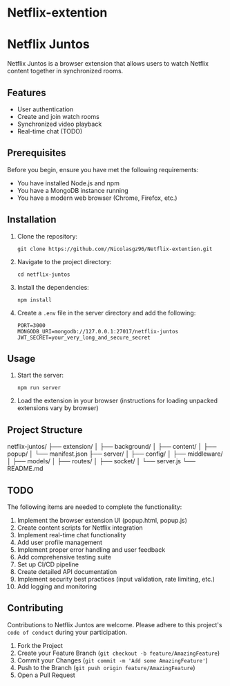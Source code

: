 # Netflix-extention

# Netflix Juntos

Netflix Juntos is a browser extension that allows users to watch Netflix content together in synchronized rooms.

## Features

- User authentication
- Create and join watch rooms
- Synchronized video playback
- Real-time chat (TODO)

## Prerequisites

Before you begin, ensure you have met the following requirements:
* You have installed Node.js and npm
* You have a MongoDB instance running
* You have a modern web browser (Chrome, Firefox, etc.)

## Installation

1. Clone the repository:
   ```
   git clone https://github.com//Nicolasgz96/Netflix-extention.git
   ```
2. Navigate to the project directory:
   ```
   cd netflix-juntos
   ```
3. Install the dependencies:
   ```
   npm install
   ```
4. Create a `.env` file in the server directory and add the following:
   ```
   PORT=3000
   MONGODB_URI=mongodb://127.0.0.1:27017/netflix-juntos
   JWT_SECRET=your_very_long_and_secure_secret
   ```

## Usage

1. Start the server:
   ```
   npm run server
   ```
2. Load the extension in your browser (instructions for loading unpacked extensions vary by browser)

## Project Structure

netflix-juntos/
├── extension/
│ ├── background/
│ ├── content/
│ ├── popup/
│ └── manifest.json
├── server/
│ ├── config/
│ ├── middleware/
│ ├── models/
│ ├── routes/
│ ├── socket/
│ └── server.js
└── README.md


## TODO

The following items are needed to complete the functionality:

1. Implement the browser extension UI (popup.html, popup.js)
2. Create content scripts for Netflix integration
3. Implement real-time chat functionality
4. Add user profile management
5. Implement proper error handling and user feedback
6. Add comprehensive testing suite
7. Set up CI/CD pipeline
8. Create detailed API documentation
9. Implement security best practices (input validation, rate limiting, etc.)
10. Add logging and monitoring

## Contributing

Contributions to Netflix Juntos are welcome. Please adhere to this project's `code of conduct` during your participation.

1. Fork the Project
2. Create your Feature Branch (`git checkout -b feature/AmazingFeature`)
3. Commit your Changes (`git commit -m 'Add some AmazingFeature'`)
4. Push to the Branch (`git push origin feature/AmazingFeature`)
5. Open a Pull Request
